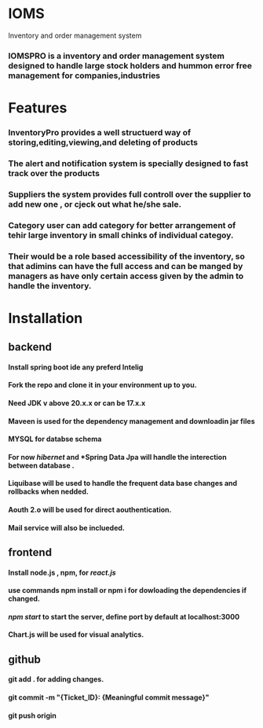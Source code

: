 # IOMS
Inventory and order management system

### IOMSPRO is a inventory and order management system designed to handle large stock holders and hummon error free management for companies,industries

# Features 


### InventoryPro provides a well structuerd way of storing,editing,viewing,and deleting of products
### The alert and notification system is specially designed to fast track over the products
### Suppliers the system provides full controll over the supplier to add new one , or cjeck out what he/she sale.
### Category user can add category for better arrangement of tehir large inventory in small chinks of individual categoy.
### Their would be a role based accessibility of the inventory, so that adimins can have the full access and can be manged by managers as have only certain access given by the admin to handle the inventory.

# Installation

 ## backend
#### Install spring boot ide any **preferd** Intelig
#### Fork the repo and clone it in your environment up to you.
#### Need JDK v above 20.x.x or can be 17.x.x
#### Maveen is used for the dependency management and downloadin jar files
#### MYSQL for databse schema
#### For now ***hibernet*** and ***Spring Data Jpa** will handle the interection between database .
#### Liquibase will be used to handle the frequent data base changes and rollbacks when nedded.
#### Aouth 2.o will be used for direct aouthentication.
#### Mail service will also be inclueded.


## frontend
#### Install node.js , npm, for ***react.js*** 
#### use commands npm install or npm i for dowloading the dependencies if changed.
#### ***npm start*** to start the server, define port by default at localhost:3000
#### **Chart.js** will be used for visual analytics.


## github
####  git add .  for adding changes.
####  git commit -m "{Ticket_ID}: {Meaningful commit message}"
#### git push origin <branch>




